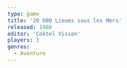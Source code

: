 ```yaml
---
type: game
title: '20 000 Lieues sous les Mers'
released: 1988
editor: 'Coktel Vision'
players: 1
genres:
  - Aventure
---
```

